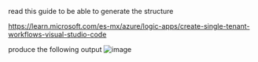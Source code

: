 read this guide to be able to generate the structure 

https://learn.microsoft.com/es-mx/azure/logic-apps/create-single-tenant-workflows-visual-studio-code

produce the following output
![image](https://github.com/paying-services/logicapp-standard-workflow/assets/16611331/f448d534-f668-4fbb-9c74-4bfc5a6da9e0)
